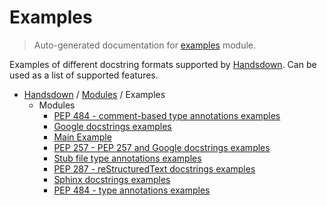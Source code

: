 # Examples

> Auto-generated documentation for [examples](https://github.com/vemel/handsdown/blob/master/examples/__init__.py) module.

Examples of different docstring formats supported by [Handsdown](../handsdown/index.md#handsdown).
Can be used as a list of supported features.

- [Handsdown](../README.md#-handsdown---python-documentation-generator) / [Modules](../MODULES.md#modules) / Examples
    - Modules
        - [PEP 484 - comment-based type annotations examples](comment_typed.md#pep-484---comment-based-type-annotations-examples)
        - [Google docstrings examples](google_docstrings.md#google-docstrings-examples)
        - [Main Example](main_example.md#main-example)
        - [PEP 257 - PEP 257 and Google docstrings examples](pep257_docstrings.md#pep-257---pep-257-and-google-docstrings-examples)
        - [Stub file type annotations examples](pyi_typed.md#stub-file-type-annotations-examples)
        - [PEP 287 - reStructuredText docstrings examples](rst_docstrings.md#pep-287---restructuredtext-docstrings-examples)
        - [Sphinx docstrings examples](sphinx_docstrings.md#sphinx-docstrings-examples)
        - [PEP 484 - type annotations examples](typed.md#pep-484---type-annotations-examples)
